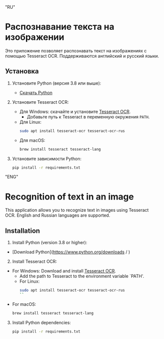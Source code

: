 "RU"
# Распознавание текста на изображении

Это приложение позволяет распознавать текст на изображениях с помощью Tesseract OCR. Поддерживаются английский и русский языки.

## Установка

1. Установите Python (версия 3.8 или выше):
   - [Скачать Python](https://www.python.org/downloads/ )

2. Установите Tesseract OCR:
   - Для Windows: скачайте и установите [Tesseract OCR](https://github.com/tesseract-ocr/tesseract ).
     - Добавьте путь к Tesseract в переменную окружения `PATH`.
   - Для Linux:
     ```bash
     sudo apt install tesseract-ocr tesseract-ocr-rus
     ```
   - Для macOS:
     ```bash
     brew install tesseract tesseract-lang
     ```

3. Установите зависимости Python:
   ```bash
   pip install -r requirements.txt
  "ENG"
  # Recognition of text in an image

This application allows you to recognize text in images using Tesseract OCR. English and Russian languages are supported.

## Installation

1. Install Python (version 3.8 or higher):
- [Download Python](https://www.python.org/downloads / )

2. Install Tesseract OCR:
- For Windows: Download and install [Tesseract OCR](https://github.com/tesseract-ocr/tesseract ).
     - Add the path to Tesseract to the environment variable `PATH'.
   - For Linux:
     ```bash
     sudo apt install tesseract-ocr tesseract-ocr-rus
     ``
- For macOS:
     ```bash
     brew install tesseract tesseract-lang
     ```

3. Install Python dependencies:
   ```bash
   pip install -r requirements.txt
